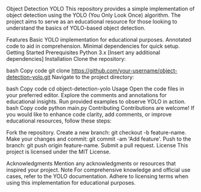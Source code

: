 Object Detection YOLO
This repository provides a simple implementation of object detection using the YOLO (You Only Look Once) algorithm. The project aims to serve as an educational resource for those looking to understand the basics of YOLO-based object detection.

Features
Basic YOLO implementation for educational purposes.
Annotated code to aid in comprehension.
Minimal dependencies for quick setup.
Getting Started
Prerequisites
Python 3.x
[Insert any additional dependencies]
Installation
Clone the repository:

bash
Copy code
git clone https://github.com/your-username/object-detection-yolo.git
Navigate to the project directory:

bash
Copy code
cd object-detection-yolo
Usage
Open the code files in your preferred editor.
Explore the comments and annotations for educational insights.
Run provided examples to observe YOLO in action.
bash
Copy code
python main.py
Contributing
Contributions are welcome! If you would like to enhance code clarity, add comments, or improve educational resources, follow these steps:

Fork the repository.
Create a new branch: git checkout -b feature-name.
Make your changes and commit: git commit -am 'Add feature'.
Push to the branch: git push origin feature-name.
Submit a pull request.
License
This project is licensed under the MIT License.

Acknowledgments
Mention any acknowledgments or resources that inspired your project.
Note
For comprehensive knowledge and official use cases, refer to the YOLO documentation. Adhere to licensing terms when using this implementation for educational purposes.
